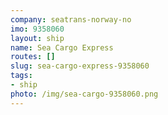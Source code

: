 ```yaml
---
company: seatrans-norway-no
imo: 9358060
layout: ship
name: Sea Cargo Express
routes: []
slug: sea-cargo-express-9358060
tags:
- ship
photo: /img/sea-cargo-9358060.png
---
```

